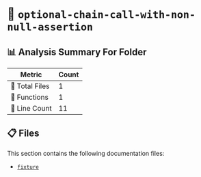# 📁 `optional-chain-call-with-non-null-assertion`

## 📊 Analysis Summary For Folder

| Metric | Count |
|--------|-------|
| 📁 Total Files | 1 |
| 🔧 Functions | 1 |
| 🔢 Line Count | 11 |


## 📋 Files

This section contains the following documentation files:

- [`fixture`](./fixture.md)